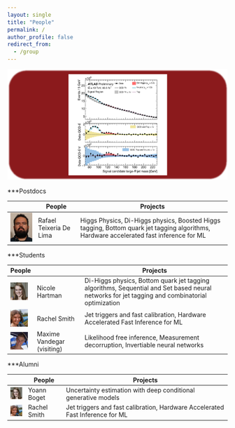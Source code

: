 ```yaml
---
layout: single
title: "People"
permalink: /
author_profile: false
redirect_from:
  - /group
---
```


<!-- UIkit CSS -->
<link rel="stylesheet" href="https://cdn.jsdelivr.net/npm/uikit@3.2.6/dist/css/uikit.min.css" />

<!-- UIkit JS -->
<script src="https://cdn.jsdelivr.net/npm/uikit@3.2.6/dist/js/uikit.min.js"></script>
<script src="https://cdn.jsdelivr.net/npm/uikit@3.2.6/dist/js/uikit-icons.min.js"></script>


<div class="uk-width-large">
	<img src="images/about_slideshow/boosted_hbb.png" alt="ATL" uk-cover>
</div>

***Postdocs

<div class="uk-overflow-auto">
    <table class="uk-table uk-table-hover uk-table-middle uk-table-divider">
        <thead>
            <tr>
                <th class="uk-table-shrink"></th>
                <th class="uk-table-expand">People</th>
                <th class="uk-table-expand">Projects</th>
            </tr>
        </thead>
        <tbody>
            <tr>
                <td><img class="uk-preserve-width uk-border-circle" src="images/rafael.jpg"  alt="hello"></td>
                <td>Rafael Teixeria De Lima</td>
                <td>Higgs Physics, Di-Higgs physics, Boosted Higgs tagging, Bottom quark jet tagging algorithms, Hardware accelerated fast inference for ML</td>
            </tr>
        </tbody>
    </table>
	</div>

***Students

<div class="uk-overflow-auto">
    <table class="uk-table uk-table-hover uk-table-middle uk-table-divider">
        <thead>
            <tr>
                <th class="uk-table-shrink">People</th>
                <th class="uk-table-expand"> </th>
                <th class="uk-table-expand">Projects</th>
            </tr>
        </thead>
        <tbody>
            <tr>
                <td><img class="uk-preserve-width uk-border-circle" src="images/nicole.jpg" width="40" alt="" uk-cover></td>
                <td>Nicole Hartman</td>
                <td>Di-Higgs physics, Bottom quark jet tagging algorithms, Sequential and Set based neural networks for jet tagging and combinatorial optimization </td>
			</tr>
			<tr>
                <td><img class="uk-preserve-width uk-border-circle" src="images/rachel.jpg" width="40" alt=""></td>
                <td>Rachel Smith</td>
                <td>Jet triggers and fast calibration, Hardware Accelerated Fast Inference for ML</td>
			</tr>
			<tr>
                <td><img class="uk-preserve-width uk-border-circle" src="images/maxime.jpg" width="40" alt=""></td>
                <td>Maxime Vandegar (visiting)</td>
                <td>Likelihood free inference, Measurement decorruption, Invertiable neural networks</td>
            </tr>
        </tbody>
    </table>
</div>


***Alumni

<div class="uk-overflow-auto">
    <table class="uk-table uk-table-hover uk-table-middle uk-table-divider">
        <thead>
            <tr>
                <th class="uk-table-shrink"></th>
                <th class="uk-table-expand">People</th>
                <th class="uk-table-expand">Projects</th>
            </tr>
        </thead>
        <tbody>
            <tr>
                <td><img class="uk-preserve-width uk-border-circle" src="images/nicole.jpg" width="40" alt=""></td>
                <td>Yoann Boget</td>
                <td>Uncertainty estimation with deep conditional generative models </td>
			</tr>
			<tr>
                <td><img class="uk-preserve-width uk-border-circle" src="images/rachel.jpg" width="40" alt=""></td>
                <td>Rachel Smith</td>
                <td>Jet triggers and fast calibration, Hardware Accelerated Fast Inference for ML</td>
            </tr>
        </tbody>
    </table>
</div>


